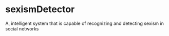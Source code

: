 # sexismDetector
A, intelligent system that is capable of recognizing and detecting sexism in social networks
